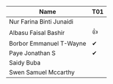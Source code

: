 |Name                              |T01|
|----------------------------------|---|
|Nur Farina Binti Junaidi          |   |
|Albasu Faisal Bashir              | 👍 |
|Borbor Emmanuel T-Wayne           | ✔ |
|Paye Jonathan S                   | ✔ |
|Saidy Buba                        |   |
|Swen Samuel Mccarthy              |   |
